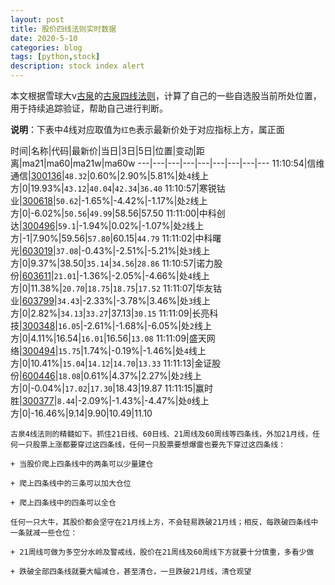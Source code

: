 ```yaml
---
layout: post
title: 股价四线法则实时数据
date: 2020-5-10
categories: blog
tags: [python,stock]
description: stock index alert
---
```



本文根据雪球大v[古泉](https://xueqiu.com/u/7148646888)的[古泉四线法则](https://xueqiu.com/7148646888/130498192)，计算了自己的一些自选股当前所处位置，用于持续追踪验证，帮助自己进行判断。

**说明**：下表中4线对应取值为`红色`表示最新价处于对应指标上方，属正面

时间|名称|代码|最新价|当日|3日|5日|位置|变动|距离|ma21|ma60|ma21w|ma60w
---|---|---|---|---|---|---|---|---
11:10:54|信维通信|[300136](https://xueqiu.com/S/SZ300136)|`48.32`|0.60%|2.90%|5.81%|处`4`线上方|0|19.93%|`43.12`|`40.04`|`42.34`|`36.40`
11:10:57|寒锐钴业|[300618](https://xueqiu.com/S/SZ300618)|`50.62`|-1.65%|-4.42%|-1.17%|处`2`线上方|0|-6.02%|`50.56`|`49.99`|58.56|57.50
11:11:00|中科创达|[300496](https://xueqiu.com/S/SZ300496)|`59.1`|-1.94%|0.02%|-1.07%|处`2`线上方|-1|7.90%|59.56|`57.80`|60.15|`44.79`
11:11:02|中科曙光|[603019](https://xueqiu.com/S/SH603019)|`37.08`|-0.43%|-2.51%|-5.21%|处`3`线上方|0|9.37%|38.50|`35.14`|`34.56`|`28.86`
11:10:57|诺力股份|[603611](https://xueqiu.com/S/SH603611)|`21.01`|-1.36%|-2.05%|-4.66%|处`4`线上方|0|11.38%|`20.70`|`18.75`|`18.75`|`17.52`
11:11:07|华友钴业|[603799](https://xueqiu.com/S/SH603799)|`34.43`|-2.33%|-3.78%|3.46%|处`3`线上方|0|2.82%|`34.13`|`33.27`|37.13|`30.15`
11:11:09|长亮科技|[300348](https://xueqiu.com/S/SZ300348)|`16.05`|-2.61%|-1.68%|-6.05%|处`2`线上方|0|4.11%|16.54|`16.01`|16.56|`13.08`
11:11:09|盛天网络|[300494](https://xueqiu.com/S/SZ300494)|`15.75`|1.74%|-0.19%|-1.46%|处`4`线上方|0|10.41%|`15.04`|`14.12`|`14.70`|`13.33`
11:11:13|金证股份|[600446](https://xueqiu.com/S/SH600446)|`18.08`|0.61%|4.37%|2.27%|处`2`线上方|0|-0.04%|`17.02`|`17.30`|18.43|19.87
11:11:15|赢时胜|[300377](https://xueqiu.com/S/SZ300377)|`8.44`|-2.09%|-1.43%|-4.47%|处`0`线上方|0|-16.46%|9.14|9.90|10.49|11.10

```
古泉4线法则的精髓如下。抓住21日线、60日线、21周线及60周线等四条线，外加21月线，任何一只股票上涨都要穿过这四条线，任何一只股票要想爆雷也要先下穿过这四条线：

+ 当股价爬上四条线中的两条可以少量建仓

+ 爬上四条线中的三条可以加大仓位

+ 爬上四条线中的四条可以全仓

任何一只大牛，其股价都会坚守在21月线上方，不会轻易跌破21月线；相反，每跌破四条线中一条就减一些仓位：

+ 21周线可做为多空分水岭及警戒线，股价在21周线及60周线下方就要十分慎重，多看少做

+ 跌破全部四条线就要大幅减仓，甚至清仓，一旦跌破21月线，清仓观望
```